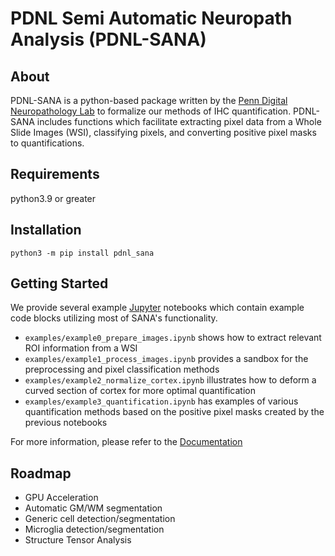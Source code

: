 # PDNL Semi Automatic Neuropath Analysis (PDNL-SANA)

## About

PDNL-SANA is a python-based package written by the [Penn Digital Neuropathology Lab](https://www.med.upenn.edu/digitalneuropathologylab/) to formalize our methods of IHC quantification. PDNL-SANA includes functions which facilitate extracting pixel data from a Whole Slide Images (WSI), classifying pixels, and converting positive pixel masks to quantifications. 

## Requirements

python3.9 or greater

## Installation

`python3 -m pip install pdnl_sana`

## Getting Started

We provide several example [Jupyter](https://jupyter.org/) notebooks which contain example code blocks utilizing most of SANA's functionality.

* `examples/example0_prepare_images.ipynb` shows how to extract relevant ROI information from a WSI
* `examples/example1_process_images.ipynb` provides a sandbox for the preprocessing and pixel classification methods
* `examples/example2_normalize_cortex.ipynb` illustrates how to deform a curved section of cortex for more optimal quantification
* `examples/example3_quantification.ipynb` has examples of various quantification methods based on the positive pixel masks created by the previous notebooks

For more information, please refer to the [Documentation](https://pdnl-sana.readthedocs.io/en/latest/)

## Roadmap
* GPU Acceleration 
* Automatic GM/WM segmentation
* Generic cell detection/segmentation
* Microglia detection/segmentation
* Structure Tensor Analysis
  
